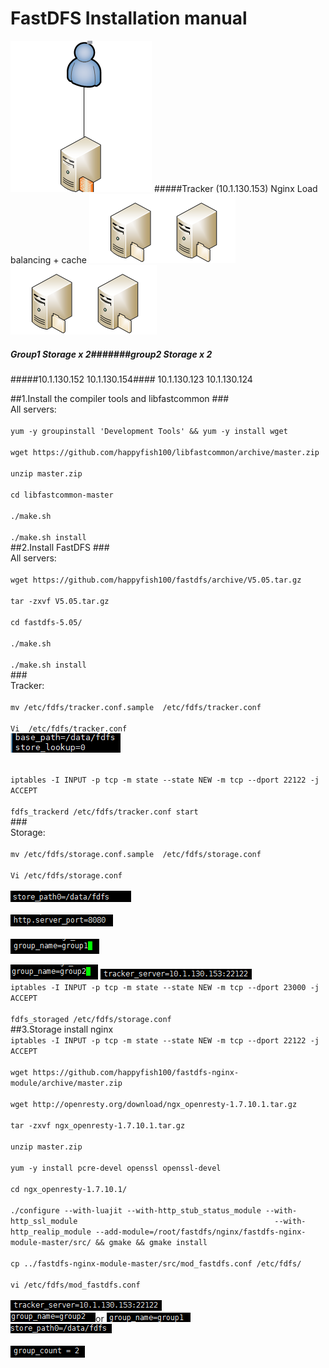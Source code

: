 #                       FastDFS Installation manual

![](https://github.com/lixwlixw/fastdfs-install/blob/master/pic1.png)
#####Tracker (10.1.130.153) Nginx Load balancing + cache
![](https://github.com/lixwlixw/fastdfs-install/blob/master/pic2.png) ![](https://github.com/lixwlixw/fastdfs-install/blob/master/pic2.png)
##### Group1 Storage x 2#######group2 Storage x 2 
#####10.1.130.152 10.1.130.154####  10.1.130.123 10.1.130.124

##1.Install the compiler tools and libfastcommon
###<br />All servers:<br />
<br />`yum -y groupinstall 'Development Tools' && yum -y install wget`<br />
<br />`wget https://github.com/happyfish100/libfastcommon/archive/master.zip`<br />
<br />`unzip master.zip`<br />
<br />`cd libfastcommon-master`<br />
<br />`./make.sh`<br />
<br />`./make.sh install`<br />
##2.Install FastDFS
###<br />All servers:<br />
<br />`wget https://github.com/happyfish100/fastdfs/archive/V5.05.tar.gz`<br />
<br />`tar -zxvf V5.05.tar.gz`<br />
<br />`cd fastdfs-5.05/`<br />
<br />`./make.sh`<br />
<br />`./make.sh install`<br />
###<br />Tracker:<br />
<br />`mv /etc/fdfs/tracker.conf.sample  /etc/fdfs/tracker.conf`<br />
<br />`Vi  /etc/fdfs/tracker.conf`<br />
![](https://github.com/lixwlixw/fastdfs-install/blob/master/pic4.png)

<br />`iptables -I INPUT -p tcp -m state --state NEW -m tcp --dport 22122 -j ACCEPT`<br />
<br />`fdfs_trackerd /etc/fdfs/tracker.conf start`<br />
###<br />Storage:<br />
<br />`mv /etc/fdfs/storage.conf.sample  /etc/fdfs/storage.conf `<br />
<br />`Vi /etc/fdfs/storage.conf`<br />
<br />![](https://github.com/lixwlixw/fastdfs-install/blob/master/pic5.png)<br />
<br />![](https://github.com/lixwlixw/fastdfs-install/blob/master/pic6.png)<br />
<br />![](https://github.com/lixwlixw/fastdfs-install/blob/master/pic7.png)<br />

![](https://github.com/lixwlixw/fastdfs-install/blob/master/pic8.png)
![](https://github.com/lixwlixw/fastdfs-install/blob/master/pic9.png)
<br />`iptables -I INPUT -p tcp -m state --state NEW -m tcp --dport 23000 -j ACCEPT`<br />
<br />`fdfs_storaged /etc/fdfs/storage.conf`<br />
##3.Storage install nginx
<br />`iptables -I INPUT -p tcp -m state --state NEW -m tcp --dport 22122 -j ACCEPT`<br />
<br />`wget https://github.com/happyfish100/fastdfs-nginx-module/archive/master.zip`<br />
<br />`wget http://openresty.org/download/ngx_openresty-1.7.10.1.tar.gz`<br />
<br />`tar -zxvf ngx_openresty-1.7.10.1.tar.gz`<br />
<br />`unzip master.zip`<br />
<br />`yum -y install pcre-devel openssl openssl-devel`<br />
<br />`cd ngx_openresty-1.7.10.1/`<br />
<br />`./configure --with-luajit --with-http_stub_status_module --with-http_ssl_module                                            --with-http_realip_module --add-module=/root/fastdfs/nginx/fastdfs-nginx-module-master/src/ && gmake && gmake install`<br />
<br />`cp ../fastdfs-nginx-module-master/src/mod_fastdfs.conf /etc/fdfs/`<br />
<br />`vi /etc/fdfs/mod_fastdfs.conf`<br />
<br />![](https://github.com/lixwlixw/fastdfs-install/blob/master/pic9.png)<br />
![](https://github.com/lixwlixw/fastdfs-install/blob/master/pic10.png)or
![](https://github.com/lixwlixw/fastdfs-install/blob/master/pic11.png)
<br />![](https://github.com/lixwlixw/fastdfs-install/blob/master/pic12.png)<br />
<br />![](https://github.com/lixwlixw/fastdfs-install/blob/master/pic13.png)<br />


